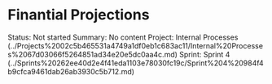 # Finantial Projections

Status: Not started
Summary: No content
Project: Internal Processes (../Projects%2002c5b465531a4749a1df0eb1c683ac11/Internal%20Processes%2067d03066f5264851ad34e20e5dc0aa4c.md)
Sprint: Sprint 4 (../Sprints%20262ee40d2e4f41eda1103e78030fc19c/Sprint%204%20984f4b9cfca9461dab26ab3930c5b712.md)